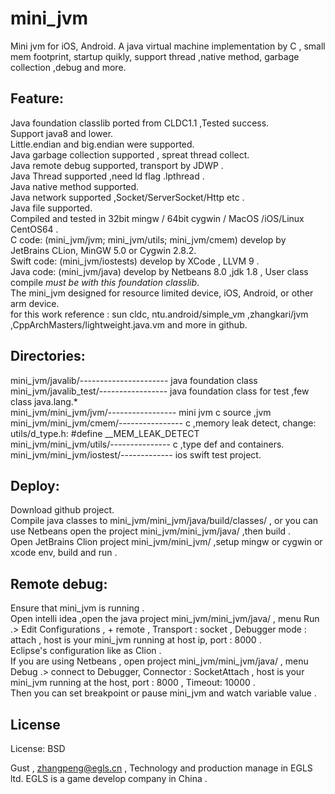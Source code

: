 # mini_jvm

  Mini jvm for iOS, Android. A java virtual machine implementation by C , small mem footprint, startup quikly, support thread ,native method, garbage collection ,debug and more.
  
## Feature:  

  Java foundation classlib ported from CLDC1.1 ,Tested success.  
  Support java8 and lower.  
  Little.endian and big.endian were supported.   
  Java garbage collection supported , spreat thread collect.   
  Java remote debug supported, transport by JDWP .  
  Java Thread supported ,need ld flag .lpthread .  
  Java native method supported.  
  Java network supported ,Socket/ServerSocket/Http etc .  
  Java file supported.  
  Compiled and tested in 32bit mingw / 64bit cygwin / MacOS /iOS/Linux CentOS64 .   
  C code: (mini_jvm/jvm; mini_jvm/utils; mini_jvm/cmem) develop by JetBrains CLion, MinGW 5.0 or Cygwin 2.8.2.  
  Swift code: (mini_jvm/iostests) develop by XCode , LLVM 9 .  
  Java code: (mini_jvm/java) develop by Netbeans 8.0 ,jdk 1.8 , User class compile *must be with this foundation classlib*.  
  The mini_jvm designed for resource limited device, iOS, Android, or other arm device.  
  for this work reference : sun cldc, ntu.android/simple_vm ,zhangkari/jvm ,CppArchMasters/lightweight.java.vm and more in github.   
  
## Directories:  
  mini_jvm/javalib/---------------------- java foundation class  
  mini_jvm/javalib_test/----------------- java foundation class for test ,few class java.lang.*  
  mini_jvm/mini_jvm/jvm/----------------- mini jvm c source ,jvm   
  mini_jvm/mini_jvm/cmem/---------------- c ,memory leak detect, change: utils/d_type.h: #define __MEM_LEAK_DETECT     
  mini_jvm/mini_jvm/utils/--------------- c ,type def and containers.    
  mini_jvm/mini_jvm/iostest/------------- ios swift test project.      
  
  
  
## Deploy:  
  Download github project.  
  Compile java classes to  mini_jvm/mini_jvm/java/build/classes/ , or you can use Netbeans open the project mini_jvm/mini_jvm/java/ ,then build .  
  Open JetBrains Clion project mini_jvm/mini_jvm/ ,setup mingw or cygwin or xcode env, build and run .  
  
  
## Remote debug:  
  Ensure that mini_jvm is running .  
  Open intelli idea ,open the java project mini_jvm/mini_jvm/java/ , menu Run .> Edit Configurations , + remote , Transport : socket , Debugger mode : attach , host is your mini_jvm running at host ip, port : 8000 .  
  Eclipse's configuration  like as Clion .  
  If you are using Netbeans , open project mini_jvm/mini_jvm/java/ ,  menu Debug .> connect to Debugger, Connector : SocketAttach , host is your mini_jvm running at the host, port : 8000 , Timeout: 10000 .  
  Then you can set breakpoint or pause mini_jvm and watch variable value .  
  
  
  
## License
License:	BSD


Gust , zhangpeng@egls.cn , Technology and production manage in EGLS ltd. EGLS is a game develop company in China .